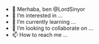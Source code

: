 - 👋 Merhaba, ben @LordSinyor
- 👀 I’m interested in ...
- 🌱 I’m currently learning ...
- 💞️ I’m looking to collaborate on ...
- 📫 How to reach me ...

<!---
LordSinyor/LordSinyor is a ✨ special ✨ repository because its `README.md` (this file) appears on your GitHub profile.
You can click the Preview link to take a look at your changes.
--->
